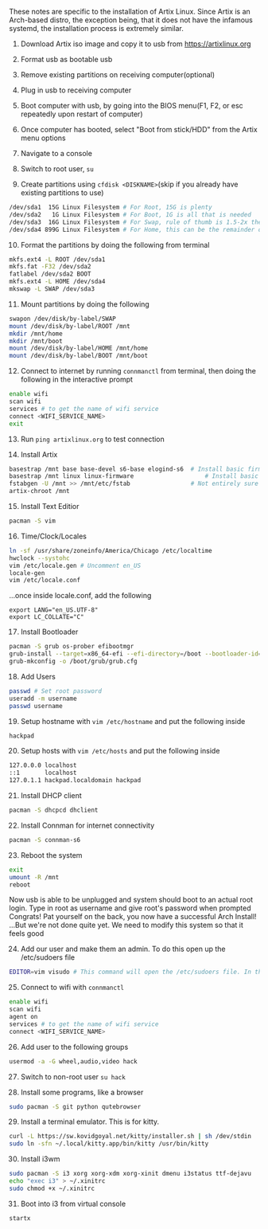 These notes are specific to the installation of Artix Linux. Since Artix is an
Arch-based distro, the exception being, that it does not have the infamous systemd,
the installation process is extremely similar.

1. Download Artix iso image and copy it to usb from https://artixlinux.org

2. Format usb as bootable usb

3. Remove existing partitions on receiving computer(optional)

4. Plug in usb to receiving computer

5. Boot computer with usb, by going into the BIOS menu(F1, F2, or esc repeatedly upon restart of computer)

6. Once computer has booted, select "Boot from stick/HDD" from the Artix menu options

7. Navigate to a console

8. Switch to root user, `su`

9. Create partitions using `cfdisk <DISKNAME>`(skip if you already have existing partitions to use)
```bash
/dev/sda1  15G Linux Filesystem # For Root, 15G is plenty
/dev/sda2   1G Linux Filesystem # For Boot, 1G is all that is needed
/dev/sda3  16G Linux Filesystem # For Swap, rule of thumb is 1.5-2x the amount of RAM for the system
/dev/sda4 899G Linux Filesystem # For Home, this can be the remainder of the free space on the system
```

10. Format the partitions by doing the following from terminal
```bash
mkfs.ext4 -L ROOT /dev/sda1
mkfs.fat -F32 /dev/sda2
fatlabel /dev/sda2 BOOT
mkfs.ext4 -L HOME /dev/sda4
mkswap -L SWAP /dev/sda3
```

11. Mount partitions by doing the following
```bash
swapon /dev/disk/by-label/SWAP
mount /dev/disk/by-label/ROOT /mnt
mkdir /mnt/home
mkdir /mnt/boot
mount /dev/disk/by-label/HOME /mnt/home
mount /dev/disk/by-label/BOOT /mnt/boot
```

12. Connect to internet by running `connmanctl` from terminal, then doing the following in the interactive prompt
```bash
enable wifi
scan wifi
services # to get the name of wifi service
connect <WIFI_SERVICE_NAME>
exit
```

13. Run `ping artixlinux.org` to test connection

14. Install Artix
```bash
basestrap /mnt base base-devel s6-base elogind-s6  # Install basic firmwares(pt. 1)
basestrap /mnt linux linux-firmware					   # Install basic firmwares(pt. 2)
fstabgen -U /mnt >> /mnt/etc/fstab				   # Not entirely sure what this does but I know it's important
artix-chroot /mnt
```

15. Install Text Editior
```bash
pacman -S vim
```

16. Time/Clock/Locales
```bash
ln -sf /usr/share/zoneinfo/America/Chicago /etc/localtime
hwclock --systohc
vim /etc/locale.gen # Uncomment en_US
locale-gen
vim /etc/locale.conf
```
...once inside locale.conf, add the following
```
export LANG="en_US.UTF-8"
export LC_COLLATE="C"
```

17. Install Bootloader
```bash
pacman -S grub os-prober efibootmgr
grub-install --target=x86_64-efi --efi-directory=/boot --bootloader-id=grub
grub-mkconfig -o /boot/grub/grub.cfg
```

18. Add Users
```bash
passwd # Set root password
useradd -m username
passwd username
```

19. Setup hostname with `vim /etc/hostname` and put the following inside
```bash
hackpad
```

20. Setup hosts with `vim /etc/hosts` and put the following inside
```bash
127.0.0.0 localhost
::1       localhost
127.0.1.1 hackpad.localdomain hackpad
```

21. Install DHCP client
```bash
pacman -S dhcpcd dhclient
```

22. Install Connman for internet connectivity
```bash
pacman -S connman-s6
```

23. Reboot the system
```bash
exit
umount -R /mnt
reboot
```

Now usb is able to be unplugged and system should boot to an actual root login. Type in root as username and give root's password when prompted
Congrats! Pat yourself on the back, you now have a successful Arch Install!
...But we're not done quite yet. We need to modify this system so that it feels good

24. Add our user and make them an admin. To do this open up the /etc/sudoers file
```bash
EDITOR=vim visudo # This command will open the /etc/sudoers file. In this file, uncomment the line that says "wheel". This is the admin user group
```

25. Connect to wifi with `connmanctl`
```bash
enable wifi
scan wifi
agent on
services # to get the name of wifi service
connect <WIFI_SERVICE_NAME>
```

26. Add user to the following groups
```bash
usermod -a -G wheel,audio,video hack
```

27. Switch to non-root user `su hack`

28. Install some programs, like a browser
```bash
sudo pacman -S git python qutebrowser
```

29. Install a terminal emulator. This is for kitty.
```bash
curl -L https://sw.kovidgoyal.net/kitty/installer.sh | sh /dev/stdin
sudo ln -sfn ~/.local/kitty.app/bin/kitty /usr/bin/kitty
```

30. Install i3wm
```bash
sudo pacman -S i3 xorg xorg-xdm xorg-xinit dmenu i3status ttf-dejavu
echo "exec i3" > ~/.xinitrc
sudo chmod +x ~/.xinitrc
```

31. Boot into i3 from virtual console
```bash
startx
```

